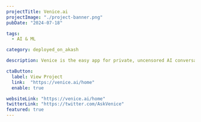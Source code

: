 ```yaml
---
projectTitle: Venice.ai
projectImage: "./project-banner.png"
pubDate: "2024-07-18"

tags:
  - AI & ML

category: deployed_on_akash

description: Venice is the easy app for private, uncensored AI conversations and image generation. Try for free with no log-in needed.

ctaButton:
  label: View Project
  link:  "https://venice.ai/home"
  enable: true

websiteLink: "https://venice.ai/home"
twitterLink: "https://twitter.com/AskVenice"
featured: true
---
```

